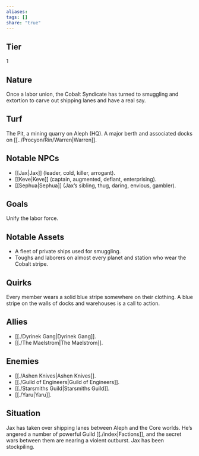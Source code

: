 ```yaml
---
aliases: 
tags: []
share: "true"
---
```

## Tier

1

## Nature

Once a labor union, the Cobalt Syndicate has turned to smuggling and extortion to carve out shipping lanes and have a real say.

## Turf

The Pit, a mining quarry on Aleph (HQ). A major berth and associated docks on [[../Procyon/Rin/Warren|Warren]].

## Notable NPCs

- [[Jax|Jax]] (leader, cold, killer, arrogant).
- [[Keve|Keve]] (captain, augmented, defiant, enterprising).
- [[Sephua|Sephua]] (Jax’s sibling, thug, daring, envious, gambler).


## Goals

Unify the labor force.

## Notable Assets

- A fleet of private ships used for smuggling.
- Toughs and laborers on almost every planet and station who wear the Cobalt stripe.


## Quirks

Every member wears a solid blue stripe somewhere on their clothing. A blue stripe on the walls of docks and warehouses is a call to action.

## Allies

- [[./Dyrinek Gang|Dyrinek Gang]].
- [[./The Maelstrom|The Maelstrom]].


## Enemies

- [[./Ashen Knives|Ashen Knives]].
- [[./Guild of Engineers|Guild of Engineers]].
- [[./Starsmiths Guild|Starsmiths Guild]].
- [[./Yaru|Yaru]].


## Situation

Jax has taken over shipping lanes between Aleph and the Core worlds. He’s angered a number of powerful Guild [[./index|Factions]], and the secret wars between them are nearing a violent outburst. Jax has been stockpiling.
